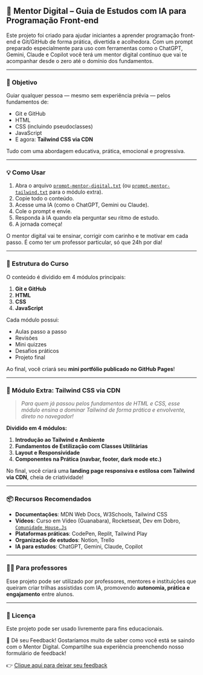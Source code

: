 ## 🤖 Mentor Digital – Guia de Estudos com IA para Programação Front-end

Este projeto foi criado para ajudar iniciantes a aprender programação front-end e Git/GitHub de forma prática, divertida e acolhedora. Com um prompt preparado especialmente para uso com ferramentas como o ChatGPT, Gemini, Claude e Copilot você terá um mentor digital contínuo que vai te acompanhar desde o zero até o domínio dos fundamentos.

---

### 🎯 Objetivo

Guiar qualquer pessoa — mesmo sem experiência prévia — pelos fundamentos de:

- Git e GitHub  
- HTML  
- CSS (incluindo pseudoclasses)  
- JavaScript  
- E agora: **Tailwind CSS via CDN**  

Tudo com uma abordagem educativa, prática, emocional e progressiva.

---

### 💡 Como Usar

1. Abra o arquivo [`prompt-mentor-digital.txt`](prompt-mentor-digital.txt) (ou [`prompt-mentor-tailwind.txt`](prompt-mentor-tailwind.txt)
 para o módulo extra).
2. Copie todo o conteúdo.  
3. Acesse uma IA (como o ChatGPT, Gemini ou Claude).  
4. Cole o prompt e envie.  
5. Responda à IA quando ela perguntar seu ritmo de estudo.  
6. A jornada começa!  

O mentor digital vai te ensinar, corrigir com carinho e te motivar em cada passo. É como ter um professor particular, só que 24h por dia!

---

### 🧱️ Estrutura do Curso

O conteúdo é dividido em 4 módulos principais:

1. **Git e GitHub**  
2. **HTML**  
3. **CSS**  
4. **JavaScript**

Cada módulo possui:

- Aulas passo a passo  
- Revisões  
- Mini quizzes  
- Desafios práticos  
- Projeto final

Ao final, você criará seu **mini portfólio publicado no GitHub Pages**!

---

### 🎨 Módulo Extra: Tailwind CSS via CDN

> *Para quem já passou pelos fundamentos de HTML e CSS, esse módulo ensina a dominar Tailwind de forma prática e envolvente, direto no navegador!*

**Dividido em 4 módulos:**

1. **Introdução ao Tailwind e Ambiente**  
2. **Fundamentos de Estilização com Classes Utilitárias**  
3. **Layout e Responsividade**  
4. **Componentes na Prática (navbar, footer, dark mode etc.)**

No final, você criará uma **landing page responsiva e estilosa com Tailwind via CDN**, cheia de criatividade!

---

### 📦 Recursos Recomendados

- **Documentações**: MDN Web Docs, W3Schools, Tailwind CSS  
- **Vídeos**: Curso em Vídeo (Guanabara), Rocketseat, Dev em Dobro, [`Comunidade House.Js`](https://www.youtube.com/@comunidadehousejs)  
- **Plataformas práticas**: CodePen, Replit, Tailwind Play  
- **Organização de estudos**: Notion, Trello  
- **IA para estudos**: ChatGPT, Gemini, Claude, Copilot  

---

### 🧑‍🏫 Para professores

Esse projeto pode ser utilizado por professores, mentores e instituições que queiram criar trilhas assistidas com IA, promovendo **autonomia, prática e engajamento** entre alunos.

---

### 📄 Licença

Este projeto pode ser usado livremente para fins educacionais.

📝 Dê seu Feedback!
Gostaríamos muito de saber como você está se saindo com o Mentor Digital. Compartilhe sua experiência preenchendo nosso formulário de feedback!

👉 [Clique aqui para deixar seu feedback](https://forms.gle/9Undmo1M5DiKjCDv6)
